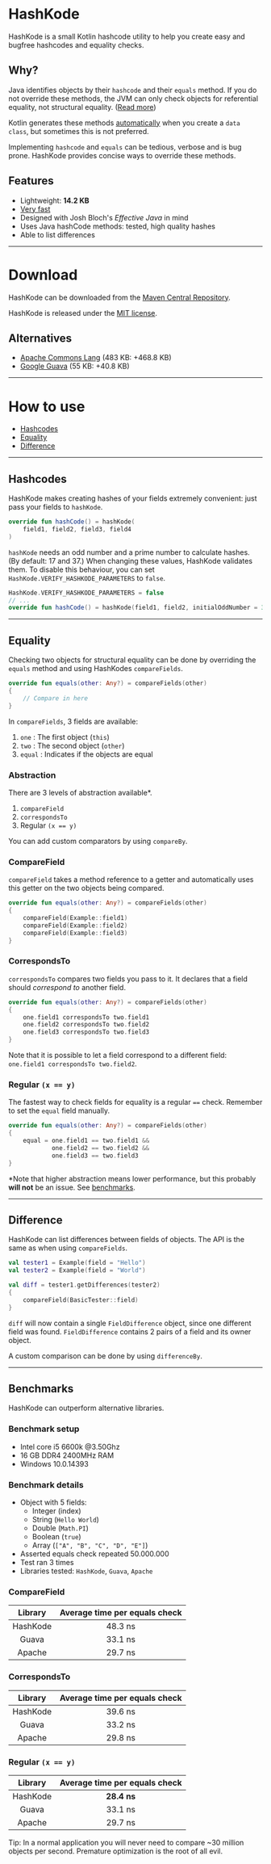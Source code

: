 # HashKode
HashKode is a small Kotlin hashcode utility to help you create easy and bugfree hashcodes and equality checks.

## Why?
Java identifies objects by their `hashcode` and their `equals` method. If you do not override these methods, the JVM can only check objects for referential equality, not structural equality. ([Read more](https://kotlinlang.org/docs/reference/equality.html#equality))

Kotlin generates these methods [automatically](https://kotlinlang.org/docs/reference/data-classes.html#data-classes) when you create a `data class`, but sometimes this is not preferred.

Implementing `hashcode` and `equals` can be tedious, verbose and is bug prone. HashKode provides concise ways to override these methods.

## Features
- Lightweight: **14.2 KB**
- [Very fast](#benchmarks)
- Designed with Josh Bloch's *Effective Java* in mind
- Uses Java hashCode methods: tested, high quality hashes
- Able to list differences

---
  
# Download
HashKode can be downloaded from the [Maven Central Repository](https://search.maven.org/#search%7Cga%7C1%7Cg%3A%22com.github.pvdberg1998%22%20AND%20a%3A%22hashkode%22).

HashKode is released under the [MIT license](LICENSE.md).

## Alternatives
- [Apache Commons Lang](https://commons.apache.org/proper/commons-lang/apidocs/org/apache/commons/lang3/builder/HashCodeBuilder.html) (483 KB: +468.8 KB)
- [Google Guava](https://github.com/google/guava/wiki/CommonObjectUtilitiesExplained) (55 KB: +40.8 KB)

---

# How to use
- [Hashcodes](#hashcodes)
- [Equality](#equality)
- [Difference](#difference)

---

## Hashcodes
HashKode makes creating hashes of your fields extremely convenient: just pass your fields to `hashKode`.
```kotlin
override fun hashCode() = hashKode(
    field1, field2, field3, field4
)
```
`hashKode` needs an odd number and a prime number to calculate hashes. (By default: 17 and 37.)
When changing these values, HashKode validates them. To disable this behaviour, you can set `HashKode.VERIFY_HASHKODE_PARAMETERS` to `false`. 
```kotlin 
HashKode.VERIFY_HASHKODE_PARAMETERS = false 
// ... 
override fun hashCode() = hashKode(field1, field2, initialOddNumber = 3, multiplierPrime = 7) 
``` 

---

## Equality
Checking two objects for structural equality can be done by overriding the `equals` method and using HashKodes `compareFields`. 
```Kotlin
override fun equals(other: Any?) = compareFields(other)
{
    // Compare in here
}
``` 

In `compareFields`, 3 fields are available:

1) `one` : The first object (`this`)
2) `two` : The second object (`other`)
3) `equal` : Indicates if the objects are equal

### Abstraction
There are 3 levels of abstraction available*.

1) `compareField`
2) `correspondsTo`
3) Regular `(x == y)`

You can add custom comparators by using `compareBy`.

### CompareField
`compareField` takes a method reference to a getter and automatically uses this getter on the two objects being compared.
```kotlin
override fun equals(other: Any?) = compareFields(other)
{
    compareField(Example::field1)
    compareField(Example::field2)
    compareField(Example::field3)
}
```

### CorrespondsTo
`correspondsTo` compares two fields you pass to it. It declares that a field should *correspond to* another field.
```kotlin
override fun equals(other: Any?) = compareFields(other)
{
    one.field1 correspondsTo two.field1
    one.field2 correspondsTo two.field2
    one.field3 correspondsTo two.field3
}
```
Note that it is possible to let a field correspond to a different field: `one.field1 correspondsTo two.field2`.

### Regular `(x == y)`
The fastest way to check fields for equality is a regular `==` check. Remember to set the `equal` field manually.
```kotlin
override fun equals(other: Any?) = compareFields(other)
{
    equal = one.field1 == two.field1 &&
            one.field2 == two.field2 &&
            one.field3 == two.field3
}
```

*Note that higher abstraction means lower performance, but this probably **will not** be an issue. See [benchmarks](#benchmarks).

---

## Difference
HashKode can list differences between fields of objects. The API is the same as when using `compareFields`.
```kotlin
val tester1 = Example(field = "Hello")
val tester2 = Example(field = "World")

val diff = tester1.getDifferences(tester2)
{
    compareField(BasicTester::field)
}
```
`diff` will now contain a single `FieldDifference` object, since one different field was found.
`FieldDifference` contains 2 pairs of a field and its owner object.

A custom comparison can be done by using `differenceBy`.

---

## Benchmarks
HashKode can outperform alternative libraries.

### Benchmark setup
- Intel core i5 6600k @3.50Ghz
- 16 GB DDR4 2400MHz RAM
- Windows 10.0.14393

### Benchmark details
- Object with 5 fields:
    - Integer (index)
    - String (`Hello World`)
    - Double (`Math.PI`)
    - Boolean (`true`)
    - Array<String> (`["A", "B", "C", "D", "E"]`)
- Asserted equals check repeated 50.000.000
- Test ran 3 times
- Libraries tested: `HashKode`, `Guava`, `Apache`

### CompareField
| Library      | Average time per equals check
| :---:        | :---:
| HashKode     | 48.3 ns
| Guava        | 33.1 ns
| Apache       | 29.7 ns

### CorrespondsTo
| Library      | Average time per equals check
| :---:        | :---:
| HashKode     | 39.6 ns
| Guava        | 33.2 ns
| Apache       | 29.8 ns

### Regular `(x == y)`
| Library      | Average time per equals check
| :---:        | :---:
| HashKode     | **28.4 ns**
| Guava        | 33.1 ns
| Apache       | 29.7 ns

Tip: In a normal application you will never need to compare ~30 million objects per second. Premature optimization is the root of all evil.
